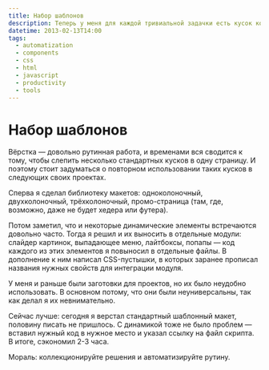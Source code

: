 ```yaml
---
title: Набор шаблонов
description: Теперь у меня для каждой тривиальной задачки есть кусок кода, который достаточно лишь вставить в нужное место на странице.
datetime: 2013-02-13T14:00
tags:
  - automatization
  - components
  - css
  - html
  - javascript
  - productivity
  - tools
---
```


# Набор шаблонов

Вёрстка — довольно рутинная работа, и временами вся сводится к тому, чтобы слепить несколько стандартных кусков в одну страницу. И поэтому стоит задуматься о повторном использовании таких кусков в следующих своих проектах.

Сперва я сделал библиотеку макетов: одноколоночный, двухколоночный, трёхколоночный, промо-страница (там, где, возможно, даже не будет хедера или футера).

Потом заметил, что и некоторые динамические элементы встречаются довольно часто. Тогда я решил и их выносить в отдельные модули: слайдер картинок, выпадающее меню, лайтбоксы, попапы — код каждого из этих элементов я повыносил в отдельные файлы. В дополнение к ним написал CSS-пустышки, в которых заранее прописал названия нужных свойств для интеграции модуля.

У меня и раньше были заготовки для проектов, но их было неудобно использовать. В основном потому, что они были неуниверсальны, так как делал я их невнимательно.

Сейчас лучше: сегодня я верстал стандартный шаблонный макет, половину писать не пришлось. С динамикой тоже не было проблем — вставил нужный код в нужное место и указал ссылку на файл скрипта. В итоге, сэкономил 2-3 часа.

Мораль: коллекционируйте решения и автоматизируйте рутину.
